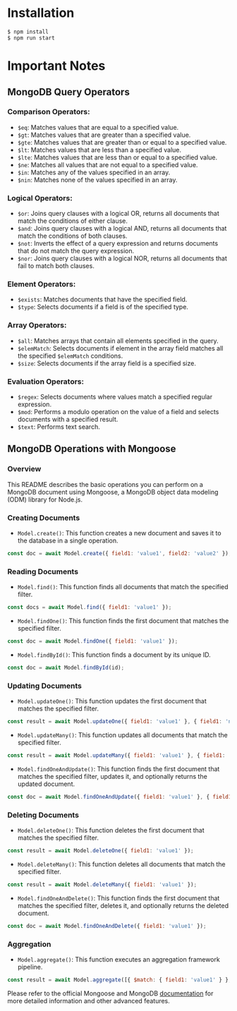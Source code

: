 # Installation

```
$ npm install
$ npm run start
```

# Important Notes

## MongoDB Query Operators

### Comparison Operators:

- `$eq`: Matches values that are equal to a specified value.
- `$gt`: Matches values that are greater than a specified value.
- `$gte`: Matches values that are greater than or equal to a specified value.
- `$lt`: Matches values that are less than a specified value.
- `$lte`: Matches values that are less than or equal to a specified value.
- `$ne`: Matches all values that are not equal to a specified value.
- `$in`: Matches any of the values specified in an array.
- `$nin`: Matches none of the values specified in an array.

### Logical Operators:

- `$or`: Joins query clauses with a logical OR, returns all documents that match the conditions of either clause.
- `$and`: Joins query clauses with a logical AND, returns all documents that match the conditions of both clauses.
- `$not`: Inverts the effect of a query expression and returns documents that do not match the query expression.
- `$nor`: Joins query clauses with a logical NOR, returns all documents that fail to match both clauses.

### Element Operators:

- `$exists`: Matches documents that have the specified field.
- `$type`: Selects documents if a field is of the specified type.

### Array Operators:

- `$all`: Matches arrays that contain all elements specified in the query.
- `$elemMatch`: Selects documents if element in the array field matches all the specified `$elemMatch` conditions.
- `$size`: Selects documents if the array field is a specified size.

### Evaluation Operators:

- `$regex`: Selects documents where values match a specified regular expression.
- `$mod`: Performs a modulo operation on the value of a field and selects documents with a specified result.
- `$text`: Performs text search.



## MongoDB Operations with Mongoose

### Overview

This README describes the basic operations you can perform on a MongoDB document using Mongoose, a MongoDB object data modeling (ODM) library for Node.js.

### Creating Documents

- `Model.create()`: This function creates a new document and saves it to the database in a single operation. 

```javascript
const doc = await Model.create({ field1: 'value1', field2: 'value2' });
```

### Reading Documents

- `Model.find()`: This function finds all documents that match the specified filter.

```javascript
const docs = await Model.find({ field1: 'value1' });
```

- `Model.findOne()`: This function finds the first document that matches the specified filter.

```javascript
const doc = await Model.findOne({ field1: 'value1' });
```

- `Model.findById()`: This function finds a document by its unique ID.

```javascript
const doc = await Model.findById(id);
```

### Updating Documents

- `Model.updateOne()`: This function updates the first document that matches the specified filter.

```javascript
const result = await Model.updateOne({ field1: 'value1' }, { field1: 'new value' });
```

- `Model.updateMany()`: This function updates all documents that match the specified filter.

```javascript
const result = await Model.updateMany({ field1: 'value1' }, { field1: 'new value' });
```

- `Model.findOneAndUpdate()`: This function finds the first document that matches the specified filter, updates it, and optionally returns the updated document.

```javascript
const doc = await Model.findOneAndUpdate({ field1: 'value1' }, { field1: 'new value' }, { new: true });
```

### Deleting Documents

- `Model.deleteOne()`: This function deletes the first document that matches the specified filter.

```javascript
const result = await Model.deleteOne({ field1: 'value1' });
```

- `Model.deleteMany()`: This function deletes all documents that match the specified filter.

```javascript
const result = await Model.deleteMany({ field1: 'value1' });
```

- `Model.findOneAndDelete()`: This function finds the first document that matches the specified filter, deletes it, and optionally returns the deleted document.

```javascript
const doc = await Model.findOneAndDelete({ field1: 'value1' });
```

### Aggregation

- `Model.aggregate()`: This function executes an aggregation framework pipeline.

```javascript
const result = await Model.aggregate([{ $match: { field1: 'value1' } }, { $group: { _id: '$field2', count: { $sum: 1 } } }]);
```

Please refer to the official Mongoose and MongoDB [documentation](https://mongoosejs.com/docs/queries.html) for more detailed information and other advanced features.